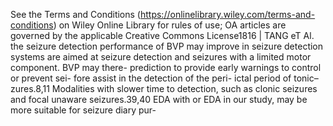 See
the
Terms
and
Conditions
(https://onlinelibrary.wiley.com/terms-and-conditions)
on
Wiley
Online
Library
for
rules
of
use;
OA
articles
are
governed
by
the
applicable
Creative
Commons
License1816 | TANG eT Al.
the seizure detection performance of BVP may improve in seizure detection systems are aimed at seizure detection and
seizures with a limited motor component. BVP may there- prediction to provide early warnings to control or prevent sei-
fore assist in the detection of the peri- ictal period of tonic– zures.8,11 Modalities with slower time to detection, such as
clonic seizures and focal unaware seizures.39,40 EDA with or EDA in our study, may be more suitable for seizure diary pur-